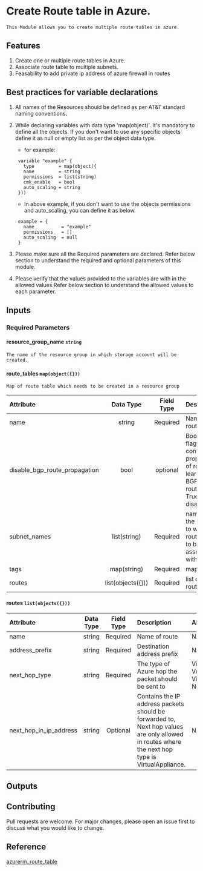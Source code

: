 # Create Route table in Azure.

    This Module allows you to create multiple route tables in azure.

## Features

1.  Create one or multiple route tables in Azure.
2.  Associate route table to multiple subnets.
3.  Feasability to add private ip address of azure firewall in routes




## Best practices for variable declarations

1.  All names of the Resources should be defined as per AT&T standard naming conventions.
2.  While declaring variables with data type 'map(object)'. It's mandatory to define all the objects. If you don't want to use any specific objects define it as null or empty list as per the object data type.

    - for example:

    ```hcl
     variable "example" {
       type         = map(object({
       name         = string
       permissions  = list(string)
       cmk_enable   = bool
       auto_scaling = string
     }))
    ```

    - In above example, if you don't want to use the objects permissions and auto_scaling, you can define it as below.

    ```hcl
     example = {
       name          = "example"
       permissions   = []
       auto_scaling  = null
     }
    ```

3.  Please make sure all the Required parameters are declared. Refer below section to understand the required and optional parameters of this module.

4.  Please verify that the values provided to the variables are with in the allowed values.Refer below section to understand the allowed values to each parameter.

## Inputs

### **Required Parameters**

#### resource_group_name `string`

    The name of the resource group in which storage account will be created.

#### route_tables `map(object({}))`

    Map of route table which needs to be created in a resource group

| Attribute       | Data Type  | Field Type | Description                                                                                                                                                                                                               | Allowed Values                                                    |
| :-------------- | :--------: | :--------: | :------------------------------------------------------------------------------------------------------------------------------------------------------------------------------------------------------------------------ | :---------------------------------------------------------------- |
| name            |   string   |  Required  | Name of route table   |  NA   |
| disable_bgp_route_propagation |   bool  |  optional | Boolean flag which controls propagation of routes learned by BGP on that route table. True means disable |   NA     |
| subnet_names |   list(string)  |  Required | names of the subnets to which route table to be associated with |   NA  |
| tags  |  map(string)  |  Required | map of tags |    NA    |
| routes  |  list(objects({}))  |  Required | list of routes |    NA    |

#### routes `list(objects({}))`


| Attribute       | Data Type  | Field Type | Description                                                                                                                                                                                                               | Allowed Values                                                    |
| :-------------- | :--------: | :--------: | :------------------------------------------------------------------------------------------------------------------------------------------------------------------------------------------------------------------------ | :---------------------------------------------------------------- |
| name            |   string   |  Required  | Name of route   |  NA   |
| address_prefix  |   string   |  Required  | Destination address prefix  |  NA   | 
| next_hop_type   |   string   |  Required  | The type of Azure hop the packet should be sent to  |  VirtualNetworkGateway, VnetLocal, Internet, VirtualAppliance and None |
| next_hop_in_ip_address  |   string   |  Optional  | Contains the IP address packets should be forwarded to, Next hop values are only allowed in routes where the next hop type is VirtualAppliance. |  NA   |



## Outputs

## Contributing

Pull requests are welcome. For major changes, please open an issue first to discuss what you would like to change.

## Reference

[azurerm_route_table](https://www.terraform.io/docs/providers/azurerm/r/route_table.html) <br />
